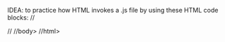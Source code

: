 IDEA: to practice how HTML invokes  a .js file
by using these HTML code blocks:
//    <div id="dtField"></div>
//    <script src="wkndornot.js"></script>
//body>
//html>
